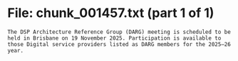 ﻿# File: chunk_001457.txt (part 1 of 1)
```
The DSP Architecture Reference Group (DARG) meeting is scheduled to be held in Brisbane on 19 November 2025. Participation is available to those Digital service providers listed as DARG members for the 2025–26 year.
```

